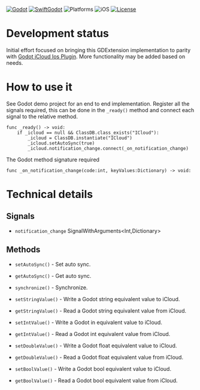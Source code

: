[![Godot](https://img.shields.io/badge/Godot%20Engine-4.3-blue.svg)](https://github.com/godotengine/godot/)
[![SwiftGodot](https://img.shields.io/badge/SwiftGodot-main-blue.svg)](https://github.com/migueldeicaza/SwiftGodot/)
![Platforms](https://img.shields.io/badge/platforms-iOS-333333.svg?style=flat)
![iOS](https://img.shields.io/badge/iOS-17+-green.svg?style=flat)
[![License](https://img.shields.io/badge/license-MIT-lightgrey.svg?maxAge=2592000)](https://github.com/zt-pawer/SwiftGodotGameCenter/blob/main/LICENSE)

# Development status
Initial effort focused on bringing this GDExtension implementation to parity with [Godot iCloud Ios Plugin](https://github.com/godot-sdk-integrations/godot-ios-plugins/tree/master/plugins/icloud).
More functionality may be added based on needs.

# How to use it
See Godot demo project for an end to end implementation.
Register all the signals required, this can be done in the ``_ready()`` method and connect each signal to the relative method.

```
func _ready() -> void:
	if _icloud == null && ClassDB.class_exists("ICloud"):
		_icloud = ClassDB.instantiate("ICloud")
		_icloud.setAutoSync(true)
		_icloud.notification_change.connect(_on_notification_change)
```

The Godot method signature required

```
func _on_notification_change(code:int, keyValues:Dictionary) -> void:
```

# Technical details

## Signals
- `notification_change` SignalWithArguments<Int,Dictionary>

## Methods

- `setAutoSync()` - Set auto sync.
- `getAutoSync()` - Get auto sync.
- `synchronize()` - Synchronize.

- `setStringValue()` - Write a Godot string equivalent value to iCloud.
- `getStringValue()` - Read a Godot string equivalent value from iCloud.
- `setIntValue()` - Write a Godot in equivalent value to iCloud.
- `getIntValue()` - Read a Godot int equivalent value from iCloud.
- `setDoubleValue()` - Write a Godot float equivalent value to iCloud.
- `getDoubleValue()` - Read a Godot float equivalent value from iCloud.
- `setBoolValue()` - Write a Godot bool equivalent value to iCloud.
- `getBoolValue()` - Read a Godot bool equivalent value from iCloud.